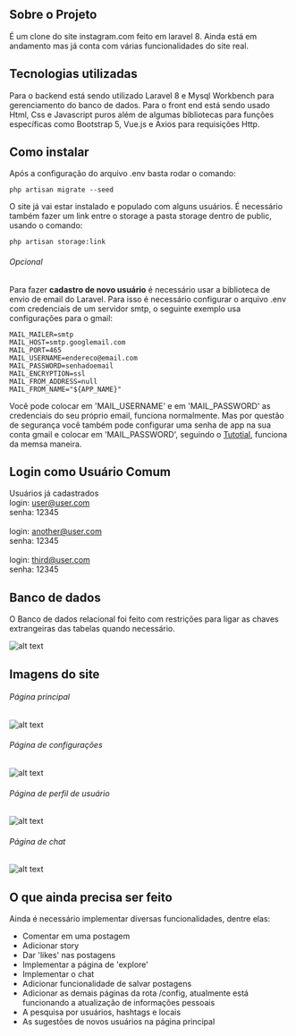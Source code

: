 ## Sobre o Projeto

É um clone do site instagram.com feito em laravel 8. Ainda está em andamento mas já conta com várias funcionalidades do site real.

## Tecnologias utilizadas

Para o backend está sendo utilizado Laravel 8 e Mysql Workbench para gerenciamento do banco de dados. Para o front end está sendo usado Html, Css e Javascript puros além de algumas bibliotecas para funções específicas como Bootstrap 5, Vue.js e Axios para requisições Http.

## Como instalar

Após a configuração do arquivo .env basta rodar o comando:
```
php artisan migrate --seed
```
O site já vai estar instalado e populado com alguns usuários.
É necessário também fazer um link entre o storage a pasta storage dentro de public, usando o comando:
```
php artisan storage:link
```

###### Opcional

Para fazer **cadastro de novo usuário** é necessário usar a biblioteca de envio de email do Laravel. Para isso é necessário configurar o arquivo .env com credenciais de um servidor smtp, o seguinte exemplo usa configurações para o gmail:
```
MAIL_MAILER=smtp
MAIL_HOST=smtp.googlemail.com
MAIL_PORT=465
MAIL_USERNAME=endereco@email.com
MAIL_PASSWORD=senhadoemail
MAIL_ENCRYPTION=ssl
MAIL_FROM_ADDRESS=null
MAIL_FROM_NAME="${APP_NAME}"
```
Você pode colocar em 'MAIL_USERNAME' e em 'MAIL_PASSWORD' as credenciais do seu próprio email, funciona normalmente. Mas por questão de segurança você também pode configurar uma senha de app na sua conta gmail e colocar em 'MAIL_PASSWORD', seguindo o [Tutotial](https://support.google.com/mail/answer/185833?hl=pt-BR), funciona da memsa maneira.

## Login como Usuário Comum

Usuários já cadastrados\
login: user@user.com\
senha: 12345\
\
login: another@user.com\
senha: 12345\
\
login: third@user.com\
senha: 12345

## Banco de dados

O Banco de dados relacional foi feito com restrições para ligar as chaves extrangeiras das tabelas quando necessário.

![alt text](http://andrenascimento.com/external_images/instagram-clone/eer-diagram.png)

## Imagens do site

###### Página principal

![alt text](http://andrenascimento.com/external_images/instagram-clone/home.png)

###### Página de configurações

![alt text](http://andrenascimento.com/external_images/instagram-clone/config-page.png)

###### Página de perfil de usuário

![alt text](http://andrenascimento.com/external_images/instagram-clone/profile.png)

###### Página de chat

![alt text](http://andrenascimento.com/external_images/instagram-clone/chat.png)

## O que ainda precisa ser feito

Ainda é necessário implementar diversas funcionalidades, dentre elas:
- Comentar em uma postagem
- Adicionar story
- Dar 'likes' nas postagens
- Implementar a página de 'explore'
- Implementar o chat
- Adicionar funcionalidade de salvar postagens
- Adicionar as demais páginas da rota /config, atualmente está funcionando a atualização de informações pessoais
- A pesquisa por usuários, hashtags e locais
- As sugestões de novos usuários na página principal